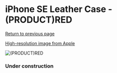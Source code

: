 # iPhone SE Leather Case - (PRODUCT)RED

[Return to previous page](/iphone_7)

[High-resolution image from Apple](https://store.storeimages.cdn-apple.com/8756/as-images.apple.com/is/MXYL2?wid=4500&hei=4500&fmt=png)

<div style="width: 384px"><img src="/everyphone/MXYL2.png" alt="(PRODUCT)RED"></div>

### Under construction
